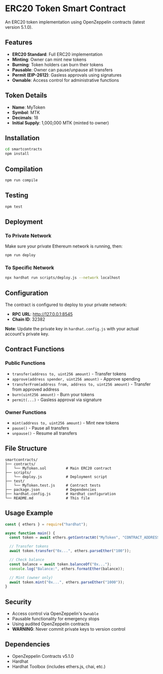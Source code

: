 # ERC20 Token Smart Contract

An ERC20 token implementation using OpenZeppelin contracts (latest version 5.1.0).

## Features

- **ERC20 Standard**: Full ERC20 implementation
- **Minting**: Owner can mint new tokens
- **Burning**: Token holders can burn their tokens
- **Pausable**: Owner can pause/unpause all transfers
- **Permit (EIP-2612)**: Gasless approvals using signatures
- **Ownable**: Access control for administrative functions

## Token Details

- **Name**: MyToken
- **Symbol**: MTK
- **Decimals**: 18
- **Initial Supply**: 1,000,000 MTK (minted to owner)

## Installation

```bash
cd smartcontracts
npm install
```

## Compilation

```bash
npm run compile
```

## Testing

```bash
npm test
```

## Deployment

### To Private Network

Make sure your private Ethereum network is running, then:

```bash
npm run deploy
```

### To Specific Network

```bash
npx hardhat run scripts/deploy.js --network localhost
```

## Configuration

The contract is configured to deploy to your private network:
- **RPC URL**: http://127.0.0.1:8545
- **Chain ID**: 32382

**Note**: Update the private key in `hardhat.config.js` with your actual account's private key.

## Contract Functions

### Public Functions

- `transfer(address to, uint256 amount)` - Transfer tokens
- `approve(address spender, uint256 amount)` - Approve spending
- `transferFrom(address from, address to, uint256 amount)` - Transfer from approved address
- `burn(uint256 amount)` - Burn your tokens
- `permit(...)` - Gasless approval via signature

### Owner Functions

- `mint(address to, uint256 amount)` - Mint new tokens
- `pause()` - Pause all transfers
- `unpause()` - Resume all transfers

## File Structure

```
smartcontracts/
├── contracts/
│   └── MyToken.sol         # Main ERC20 contract
├── scripts/
│   └── deploy.js           # Deployment script
├── test/
│   └── MyToken.test.js     # Contract tests
├── package.json            # Dependencies
├── hardhat.config.js       # Hardhat configuration
└── README.md               # This file
```

## Usage Example

```javascript
const { ethers } = require("hardhat");

async function main() {
  const token = await ethers.getContractAt("MyToken", "CONTRACT_ADDRESS");

  // Transfer tokens
  await token.transfer("0x...", ethers.parseEther("100"));

  // Check balance
  const balance = await token.balanceOf("0x...");
  console.log("Balance:", ethers.formatEther(balance));

  // Mint (owner only)
  await token.mint("0x...", ethers.parseEther("1000"));
}
```

## Security

- Access control via OpenZeppelin's `Ownable`
- Pausable functionality for emergency stops
- Using audited OpenZeppelin contracts
- **WARNING**: Never commit private keys to version control

## Dependencies

- OpenZeppelin Contracts v5.1.0
- Hardhat
- Hardhat Toolbox (includes ethers.js, chai, etc.)
